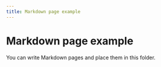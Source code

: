 ```yaml
---
title: Markdown page example
---
```


# Markdown page example

You can write Markdown pages and place them in this folder.
